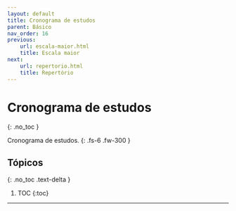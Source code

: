 ```yaml
---
layout: default
title: Cronograma de estudos
parent: Básico
nav_order: 16
previous:
    url: escala-maior.html
    title: Escala maior
next:
    url: repertorio.html
    title: Repertório
---
```


# Cronograma de estudos
{: .no_toc }

Cronograma de estudos.
{: .fs-6 .fw-300 }

## Tópicos
{: .no_toc .text-delta }

1. TOC
{:toc}

---
